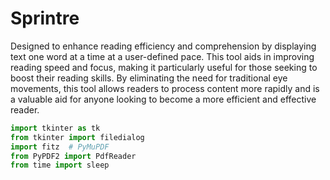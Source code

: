 # Sprintre

Designed to enhance reading efficiency and comprehension by displaying text one word at a time at a user-defined pace. This tool aids in improving reading speed and focus, making it particularly useful for those seeking to boost their reading skills. By eliminating the need for traditional eye movements, this tool allows readers to process content more rapidly and is a valuable aid for anyone looking to become a more efficient and effective reader.


```python 
import tkinter as tk
from tkinter import filedialog
import fitz  # PyMuPDF
from PyPDF2 import PdfReader
from time import sleep
```
